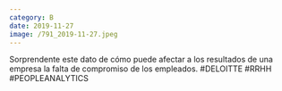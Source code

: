 ```yaml
--- 
category: B 
date: 2019-11-27 
image: /791_2019-11-27.jpeg 
--- 
```


Sorprendente este dato de cómo puede afectar a los resultados de una empresa la falta de compromiso de los empleados. #DELOITTE #RRHH #PEOPLEANALYTICS
